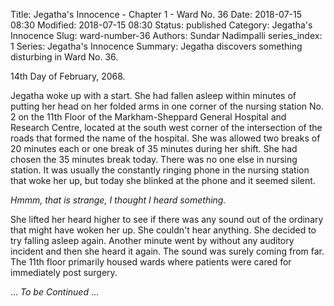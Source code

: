Title: Jegatha's Innocence - Chapter 1 - Ward No. 36
Date: 2018-07-15 08:30
Modified: 2018-07-15 08:30
Status: published
Category: Jegatha's Innocence
Slug: ward-number-36
Authors: Sundar Nadimpalli
series_index: 1
Series: Jegatha's Innocence
Summary: Jegatha discovers something disturbing in Ward No. 36.

14th Day of February, 2068.

Jegatha woke up with a start. She had fallen asleep within minutes of putting her head on her folded arms in one corner of the nursing station No. 2 on the 11th Floor of the Markham-Sheppard General Hospital and Research Centre, located at the south west corner of the intersection of the roads that formed the name of the hospital. She was allowed two breaks of 20 minutes each or one break of 35 minutes during her shift. She had chosen the 35 minutes break today. There was no one else in nursing station. It was usually the constantly ringing phone in the nursing station that woke her up, but today she blinked at the phone and it seemed silent. 

_Hmmm, that is strange, I thought I heard something._ 

She lifted her heard higher to see if there was any sound out of the ordinary that might have woken her up. She couldn't hear anything. She decided to try falling asleep again. Another minute went by without any auditory incident and then she heard it again. The sound was surely coming from far. The 11th floor primarily housed wards where patients were cared for immediately post surgery. 

... _To be Continued_ ...